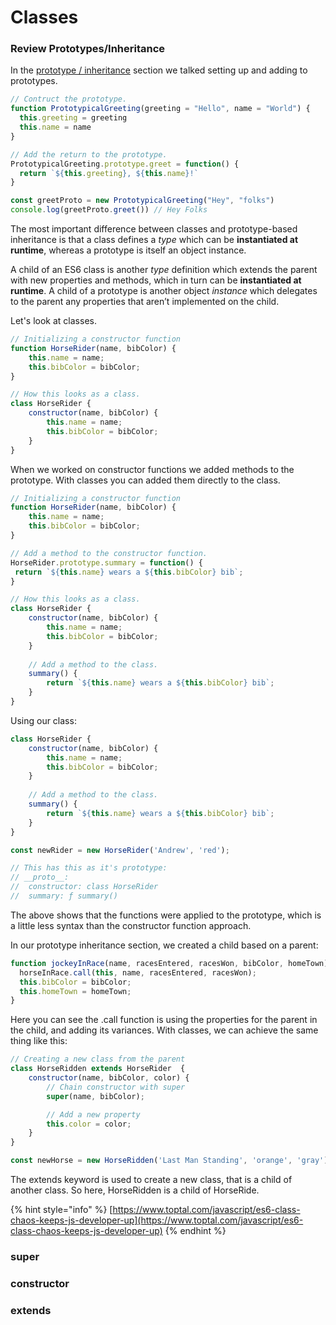 # Classes

### Review Prototypes/Inheritance

In the [prototype / inheritance](../overview/prototypes-inheritance.md) section we talked setting up and adding to prototypes.

```javascript
// Contruct the prototype. 
function PrototypicalGreeting(greeting = "Hello", name = "World") {
  this.greeting = greeting
  this.name = name
}

// Add the return to the prototype.
PrototypicalGreeting.prototype.greet = function() {
  return `${this.greeting}, ${this.name}!`
}

const greetProto = new PrototypicalGreeting("Hey", "folks")
console.log(greetProto.greet()) // Hey Folks

```

The most important difference between classes and prototype-based inheritance is that a class defines a _type_ which can be **instantiated at runtime**, whereas a prototype is itself an object instance.

A child of an ES6 class is another _type_ definition which extends the parent with new properties and methods, which in turn can be **instantiated at runtime**. A child of a prototype is another object _instance_ which delegates to the parent any properties that aren’t implemented on the child.

Let's look at classes.

```javascript
// Initializing a constructor function
function HorseRider(name, bibColor) {
    this.name = name;
    this.bibColor = bibColor;
}

// How this looks as a class.
class HorseRider {
    constructor(name, bibColor) {
        this.name = name;
        this.bibColor = bibColor;
    }
}
```

When we worked on constructor functions we added methods to the prototype. With classes you can added them directly to the class.

```javascript
// Initializing a constructor function
function HorseRider(name, bibColor) {
    this.name = name;
    this.bibColor = bibColor;
}

// Add a method to the constructor function.
HorseRider.prototype.summary = function() {
 return `${this.name} wears a ${this.bibColor} bib`;
}

// How this looks as a class.
class HorseRider {
    constructor(name, bibColor) {
        this.name = name;
        this.bibColor = bibColor;
    }
    
    // Add a method to the class.
    summary() {
        return `${this.name} wears a ${this.bibColor} bib`;
    }
}
```

Using our class:

```javascript
class HorseRider {
    constructor(name, bibColor) {
        this.name = name;
        this.bibColor = bibColor;
    }
    
    // Add a method to the class.
    summary() {
        return `${this.name} wears a ${this.bibColor} bib`;
    }
}

const newRider = new HorseRider('Andrew', 'red');

// This has this as it's prototype: 
// __proto__:
//  constructor: class HorseRider
//  summary: ƒ summary()
```

The above shows that the functions were applied to the prototype, which is a little less syntax than the constructor function approach.

In our prototype inheritance section, we created a child  based on a parent:

```javascript
function jockeyInRace(name, racesEntered, racesWon, bibColor, homeTown) {
  horseInRace.call(this, name, racesEntered, racesWon);
  this.bibColor = bibColor;
  this.homeTown = homeTown;
}
```

Here you can see the .call function is using the properties for the parent in the child, and adding its variances. With classes, we can achieve the same thing like this:

```javascript
// Creating a new class from the parent
class HorseRidden extends HorseRider  {
    constructor(name, bibColor, color) {
        // Chain constructor with super
        super(name, bibColor);

        // Add a new property
        this.color = color;
    }
}

const newHorse = new HorseRidden('Last Man Standing', 'orange', 'gray');
```

The extends keyword is used to create a new class, that is a child of another class. So here, HorseRidden is a child of HorseRide. 

{% hint style="info" %}
[https://www.toptal.com/javascript/es6-class-chaos-keeps-js-developer-up](https://www.toptal.com/javascript/es6-class-chaos-keeps-js-developer-up)
{% endhint %}

### super

### constructor

### extends

